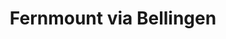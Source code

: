 ---
title: Fernmount via Bellingen
url: /fernmount-via-bellingen/
latitude: -30.468
longitude: 152.942
---